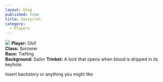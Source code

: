 ```yaml
---
layout: blog
published: true
title: Sassyclot
category:
  - Players
---
```

![](http://www.polyvore.com/cgi/img-thing?.out=jpg&size=l&tid=43806103)
**Player:** Olof  
**Class:** Sorcerer  
**Race:** Tiefling  
**Background:** Sailor 
**Trinket:** A lock that opens when blood is dripped in its keyhole.  
  
Insert backstory or anything you might like
